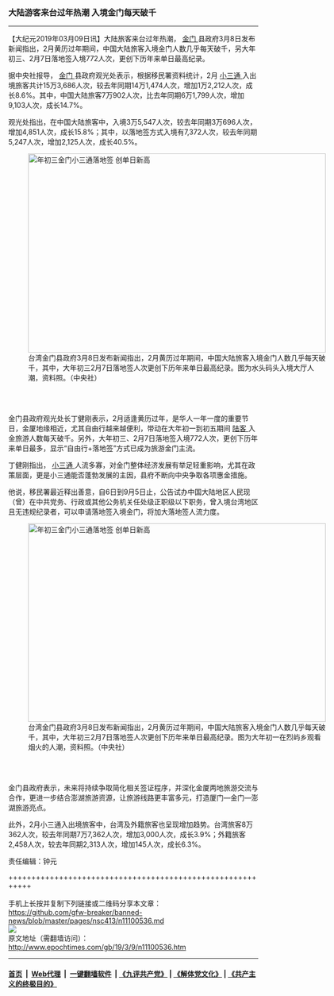 ### 大陆游客来台过年热潮 入境金门每天破千
------------------------

<p>
 【大纪元2019年03月09日讯】大陆旅客来台过年热潮，
 <a href="http://www.epochtimes.com/gb/tag/%E9%87%91%E9%97%A8.html">
  金门
 </a>
 县政府3月8日发布新闻指出，2月黄历过年期间，中国大陆旅客入境金门人数几乎每天破千，另大年初三、2月7日落地签入境772人次，更创下历年来单日最高纪录。
</p>
<p>
 据中央社报导，
 <a href="http://www.epochtimes.com/gb/tag/%E9%87%91%E9%97%A8.html">
  金门
 </a>
 县政府观光处表示，根据移民署资料统计，2月
 <a href="http://www.epochtimes.com/gb/tag/%E5%B0%8F%E4%B8%89%E9%80%9A.html">
  小三通
 </a>
 入出境旅客共计15万3,686人次，较去年同期14万1,474人次，增加1万2,212人次，成长8.6%。其中，中国大陆旅客7万902人次，比去年同期6万1,799人次，增加9,103人次，成长14.7%。
</p>
<p>
 观光处指出，在中国大陆旅客中，入境3万5,547人次，较去年同期3万696人次，增加4,851人次，成长15.8%；其中，以落地签方式入境有7,372人次，较去年同期5,247人次，增加2,125人次，成长40.5%。
</p>
<figure class="wp-caption aligncenter" id="attachment_11100587" style="width: 600px">
 <a href="http://i.epochtimes.com/assets/uploads/2019/03/1903082215502378.jpg">
  <img alt="年初三金门小三通落地签 创单日新高" class="size-large wp-image-11100587" height="401" src="http://i.epochtimes.com/assets/uploads/2019/03/1903082215502378-600x401.jpg" title="年初三金门小三通落地签 创单日新高" width="600"/>
 </a>
 <br/><figcaption class="wp-caption-text">
  台湾金门县政府3月8日发布新闻指出，2月黄历过年期间，中国大陆旅客入境金门人数几乎每天破千，其中，大年初三2月7日落地签人次更创下历年来单日最高纪录。图为水头码头入境大厅人潮，资料照。（中央社）
 </figcaption><br/>
</figure><br/>
<p>
 金门县政府观光处长丁健刚表示，2月适逢黄历过年，是华人一年一度的重要节日，金厦地缘相近，尤其自由行越来越便利，带动在大年初一到初五期间
 <a href="http://www.epochtimes.com/gb/tag/%E9%99%86%E5%AE%A2.html">
  陆客
 </a>
 入金旅游人数每天破千。另外，大年初三、2月7日落地签入境772人次，更创下历年来单日最多，显示“自由行+落地签”方式已成为旅游金门主流。
</p>
<p>
 丁健刚指出，
 <a href="http://www.epochtimes.com/gb/tag/%E5%B0%8F%E4%B8%89%E9%80%9A.html">
  小三通
 </a>
 人流多寡，对金门整体经济发展有举足轻重影响，尤其在政策层面，更是小三通能否蓬勃发展的主因，县府不断向中央争取各项惠金措施。
</p>
<p>
 他说，移民署最近释出善意，自6日到9月5日止，公告试办中国大陆地区人民现（曾）在中共党务、行政或其他公务机关任处级正职级以下职务，曾入境台湾地区且无违规纪录者，可以申请落地签入境金门，将加大落地签人流力度。
</p>
<figure class="wp-caption aligncenter" id="attachment_11100590" style="width: 600px">
 <a href="http://i.epochtimes.com/assets/uploads/2019/03/1903082214312378.jpg">
  <img alt="年初三金门小三通落地签 创单日新高" class="size-large wp-image-11100590" height="400" src="http://i.epochtimes.com/assets/uploads/2019/03/1903082214312378-600x400.jpg" title="年初三金门小三通落地签 创单日新高" width="600"/>
 </a>
 <br/><figcaption class="wp-caption-text">
  台湾金门县政府3月8日发布新闻指出，2月黄历过年期间，中国大陆旅客入境金门人数几乎每天破千，其中，大年初三2月7日落地签人次更创下历年来单日最高纪录。图为大年初一在烈屿乡观看烟火的人潮，资料照。（中央社）
 </figcaption><br/>
</figure><br/>
<p>
 金门县政府表示，未来将持续争取简化相关签证程序，并深化金厦两地旅游交流与合作，更进一步结合澎湖旅游资源，让旅游线路更丰富多元，打造厦门—金门—澎湖旅游亮点。
</p>
<p>
 此外，2月小三通入出境旅客中，台湾及外籍旅客也呈现增加趋势。台湾旅客8万362人次，较去年同期7万7,362人次，增加3,000人次，成长3.9%；外籍旅客2,458人次，较去年同期2,313人次，增加145人次，成长6.3%。
</p>
<p>
 责任编辑：钟元
</p>

+++++++++++++++++++++++++++++++++++++++++++++++++++++++++++<br/><br/>
手机上长按并复制下列链接或二维码分享本文章：<br/>
https://github.com/gfw-breaker/banned-news/blob/master/pages/nsc413/n11100536.md <br/>
<a href='https://github.com/gfw-breaker/banned-news/blob/master/pages/nsc413/n11100536.md'><img src='https://github.com/gfw-breaker/banned-news/blob/master/pages/nsc413/n11100536.md.png'/></a> <br/>
原文地址（需翻墙访问）：http://www.epochtimes.com/gb/19/3/9/n11100536.htm


------------------------
#### [首页](https://github.com/gfw-breaker/banned-news/blob/master/README.md) &nbsp;|&nbsp; [Web代理](https://github.com/labour-camp/helloworld) &nbsp;|&nbsp; [一键翻墙软件](https://github.com/gfw-breaker/nogfw/blob/master/README.md) &nbsp;| [《九评共产党》](https://github.com/gfw-breaker/9ping.md/blob/master/README.md#九评之一评共产党是什么) | [《解体党文化》](https://github.com/gfw-breaker/jtdwh.md/blob/master/README.md) | [《共产主义的终极目的》](https://github.com/gfw-breaker/gczydzjmd.md/blob/master/README.md)

